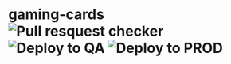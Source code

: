# gaming-cards ![Pull resquest checker](https://github.com/twjmgorduez/product-gallery-manager/workflows/Pull%20resquest%20checker/badge.svg?branch=master&event=pull_request) ![Deploy to QA](https://github.com/twjmgorduez/product-gallery-manager/workflows/Deploy%20to%20QA/badge.svg?branch=master&event=push) ![Deploy to PROD](https://github.com/twjmgorduez/product-gallery-manager/workflows/Deploy%20to%20PROD/badge.svg?branch=master)
